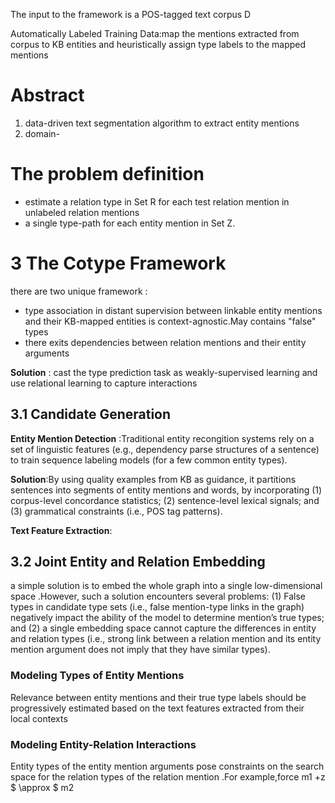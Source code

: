 The input to the framework is a POS-tagged text corpus D

Automatically Labeled Training Data:map the mentions extracted from corpus to KB entities and  heuristically assign type labels to the mapped mentions

# Abstract

1. data-driven text segmentation algorithm to extract entity mentions
2. domain-

# The problem definition

- estimate a relation type in Set R for each test relation mention in unlabeled relation mentions 
- a single type-path for each entity mention in  Set Z.

# 3 The Cotype Framework

there are two unique framework :

- type association in distant supervision between linkable entity mentions and their KB-mapped entities is context-agnostic.May contains "false" types
- there exits dependencies between relation  mentions and their entity arguments 

**Solution** : cast the type prediction task as weakly-supervised learning and use relational learning to capture interactions  

## 3.1 Candidate Generation

**Entity Mention Detection** :Traditional entity recongition systems rely on a set of linguistic features (e.g., dependency parse structures of a sentence) to train sequence labeling models (for a few common entity types).  

**Solution**:By using quality examples from KB as guidance, it partitions sentences into segments of entity mentions and words, by incorporating (1) corpus-level concordance statistics; (2) sentence-level lexical signals; and (3) grammatical constraints (i.e., POS tag patterns). 

**Text Feature Extraction**:

## 3.2 Joint Entity and Relation Embedding

a simple solution is to embed the whole graph into a single low-dimensional space .However, such a solution encounters several problems: (1) False types in candidate type sets (i.e., false mention-type links in the graph) negatively impact the ability of the model to determine mention’s true types; and (2) a single embedding space cannot capture the differences in entity and relation types (i.e., strong link between a relation mention and its entity mention argument does not imply that they have similar types). 

### Modeling Types of Entity Mentions

Relevance between entity mentions and their true type labels should be progressively estimated based on the text features extracted from their local contexts 

### Modeling Entity-Relation Interactions

Entity types of the entity mention arguments pose constraints on the search space for the relation types of the relation mention .For example,force m1 +z $ \approx $ m2